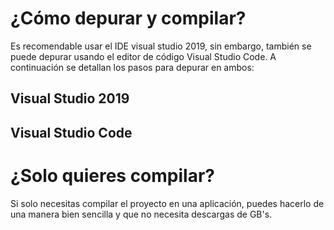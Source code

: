 # ¿Cómo depurar y compilar?
Es recomendable usar el IDE visual studio 2019, sin embargo, también se puede depurar usando el editor de código Visual Studio Code. A continuación se detallan los pasos para depurar en ambos:

## Visual Studio 2019

## Visual Studio Code

# ¿Solo quieres compilar?
Si solo necesitas compilar el proyecto en una aplicación, puedes hacerlo de una manera bien sencilla y que no necesita descargas de GB's.
